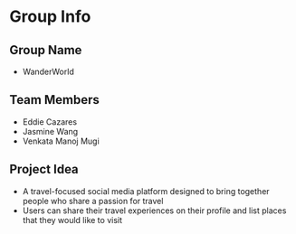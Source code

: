 # Group Info

## Group Name
- WanderWorld

## Team Members
- Eddie Cazares
- Jasmine Wang
- Venkata Manoj Mugi 

## Project Idea
- A travel-focused social media platform designed to bring together people who share a passion for travel
- Users can share their travel experiences on their profile and list places that they would like to visit

